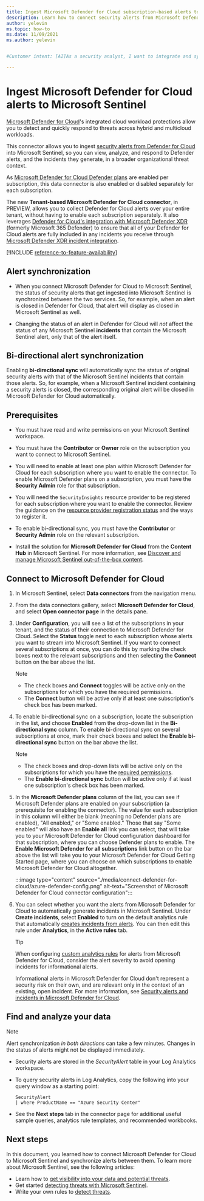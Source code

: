 ```yaml
---
title: Ingest Microsoft Defender for Cloud subscription-based alerts to Microsoft Sentinel
description: Learn how to connect security alerts from Microsoft Defender for Cloud and stream them into Microsoft Sentinel.
author: yelevin
ms.topic: how-to
ms.date: 11/09/2021
ms.author: yelevin


#Customer intent: [AI]As a security analyst, I want to integrate and synchronize alerts from cloud security tools into Microsoft Sentinel so that I can efficiently monitor, analyze, and respond to security incidents across my organization's hybrid and multicloud environments.

---
```


# Ingest Microsoft Defender for Cloud alerts to Microsoft Sentinel

[Microsoft Defender for Cloud](/azure/defender-for-cloud/)'s integrated cloud workload protections allow you to detect and quickly respond to threats across hybrid and multicloud workloads.

This connector allows you to ingest [security alerts from Defender for Cloud](/azure/defender-for-cloud/alerts-reference) into Microsoft Sentinel, so you can view, analyze, and respond to Defender alerts, and the incidents they generate, in a broader organizational threat context.

As [Microsoft Defender for Cloud Defender plans](/azure/defender-for-cloud/defender-for-cloud-introduction#protect-cloud-workloads) are enabled per subscription, this data connector is also enabled or disabled separately for each subscription.

The new **Tenant-based Microsoft Defender for Cloud connector**, in PREVIEW, allows you to collect Defender for Cloud alerts over your entire tenant, without having to enable each subscription separately. It also leverages [Defender for Cloud's integration with Microsoft Defender XDR](ingest-defender-for-cloud-incidents.md) (formerly Microsoft 365 Defender) to ensure that all of your Defender for Cloud alerts are fully included in any incidents you receive through [Microsoft Defender XDR incident integration](microsoft-365-defender-sentinel-integration.md).

[!INCLUDE [reference-to-feature-availability](includes/reference-to-feature-availability.md)]

## Alert synchronization

- When you connect Microsoft Defender for Cloud to Microsoft Sentinel, the status of security alerts that get ingested into Microsoft Sentinel is synchronized between the two services. So, for example, when an alert is closed in Defender for Cloud, that alert will display as closed in Microsoft Sentinel as well.

- Changing the status of an alert in Defender for Cloud will *not* affect the status of any Microsoft Sentinel **incidents** that contain the Microsoft Sentinel alert, only that of the alert itself.

## Bi-directional alert synchronization

Enabling **bi-directional sync** will automatically sync the status of original security alerts with that of the Microsoft Sentinel incidents that contain those alerts. So, for example, when a Microsoft Sentinel incident containing a security alerts is closed, the corresponding original alert will be closed in Microsoft Defender for Cloud automatically.

## Prerequisites

- You must have read and write permissions on your Microsoft Sentinel workspace.

- You must have the **Contributor** or **Owner** role on the subscription you want to connect to Microsoft Sentinel.

- You will need to enable at least one plan within Microsoft Defender for Cloud for each subscription where you want to enable the connector. To enable Microsoft Defender plans on a subscription, you must have the **Security Admin** role for that subscription.

- You will need the `SecurityInsights` resource provider to be registered for each subscription where you want to enable the connector. Review the guidance on the [resource provider registration status](../azure-resource-manager/management/resource-providers-and-types.md#register-resource-provider) and the ways to register it.

- To enable bi-directional sync, you must have the **Contributor** or **Security Admin** role on the relevant subscription.

- Install the solution for **Microsoft Defender for Cloud** from the **Content Hub** in Microsoft Sentinel. For more information, see [Discover and manage Microsoft Sentinel out-of-the-box content](sentinel-solutions-deploy.md).

## Connect to Microsoft Defender for Cloud

1. In Microsoft Sentinel, select **Data connectors** from the navigation menu.

1. From the data connectors gallery, select **Microsoft Defender for Cloud**, and select **Open connector page** in the details pane.

1. Under **Configuration**, you will see a list of the subscriptions in your tenant, and the status of their connection to Microsoft Defender for Cloud. Select the **Status** toggle next to each subscription whose alerts you want to stream into Microsoft Sentinel. If you want to connect several subscriptions at once, you can do this by marking the check boxes next to the relevant subscriptions and then selecting the **Connect** button on the bar above the list.

    > [!NOTE]
    > - The check boxes and **Connect** toggles will be active only on the subscriptions for which you have the required permissions.
    > - The **Connect** button will be active only if at least one subscription's check box has been marked.

1. To enable bi-directional sync on a subscription, locate the subscription in the list, and choose **Enabled** from the drop-down list in the **Bi-directional sync** column. To enable bi-directional sync on several subscriptions at once, mark their check boxes and select the **Enable bi-directional sync** button on the bar above the list.

    > [!NOTE]
    > - The check boxes and drop-down lists will be active only on the subscriptions for which you have the [required permissions](#prerequisites).
    > - The **Enable bi-directional sync** button will be active only if at least one subscription's check box has been marked.

1. In the **Microsoft Defender plans** column of the list, you can see if Microsoft Defender plans are enabled on your subscription (a prerequisite for enabling the connector). The value for each subscription in this column will either be blank (meaning no Defender plans are enabled), "All enabled," or "Some enabled." Those that say "Some enabled" will also have an **Enable all** link you can select, that will take you to your Microsoft Defender for Cloud configuration dashboard for that subscription, where you can choose Defender plans to enable. The **Enable Microsoft Defender for all subscriptions** link button on the bar above the list will take you to your Microsoft Defender for Cloud Getting Started page, where you can choose on which subscriptions to enable Microsoft Defender for Cloud altogether.

    :::image type="content" source="./media/connect-defender-for-cloud/azure-defender-config.png" alt-text="Screenshot of Microsoft Defender for Cloud connector configuration":::

1. You can select whether you want the alerts from Microsoft Defender for Cloud to automatically generate incidents in Microsoft Sentinel. Under **Create incidents**, select **Enabled** to turn on the default analytics rule that automatically [creates incidents from alerts](create-incidents-from-alerts.md). You can then edit this rule under **Analytics**, in the  **Active rules** tab.

    > [!TIP]
    > When configuring [custom analytics rules](detect-threats-custom.md) for alerts from Microsoft Defender for Cloud, consider the alert severity to avoid opening incidents for informational alerts. 
    >
    > Informational alerts in Microsoft Defender for Cloud don't represent a security risk on their own, and are relevant only in the context of an existing, open incident. For more information, see [Security alerts and incidents in Microsoft Defender for Cloud](../security-center/security-center-alerts-overview.md).
    > 
    

## Find and analyze your data

> [!NOTE]
> Alert synchronization *in both directions* can take a few minutes. Changes in the status of alerts might not be displayed immediately.

- Security alerts are stored in the *SecurityAlert* table in your Log Analytics workspace.

- To query security alerts in Log Analytics, copy the following into your query window as a starting point:

    ```kusto
    SecurityAlert 
    | where ProductName == "Azure Security Center"
    ```

- See the **Next steps** tab in the connector page for additional useful sample queries, analytics rule templates, and recommended workbooks.

## Next steps

In this document, you learned how to connect Microsoft Defender for Cloud to Microsoft Sentinel and synchronize alerts between them. To learn more about Microsoft Sentinel, see the following articles:

- Learn how to [get visibility into your data and potential threats](get-visibility.md).
- Get started [detecting threats with Microsoft Sentinel](detect-threats-built-in.md).
- Write your own rules to [detect threats](detect-threats-custom.md).
